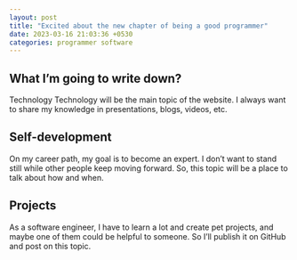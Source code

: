 ```yaml
---
layout: post
title: "Excited about the new chapter of being a good programmer"
date: 2023-03-16 21:03:36 +0530
categories: programmer software
---
```


## What I’m going to write down?

Technology
Technology will be the main topic of the website. I always want to share my knowledge in presentations, blogs, videos, etc.

## Self-development

On my career path, my goal is to become an expert. I don’t want to stand still while other people keep moving forward. So, this topic will be a place to talk about how and when.

## Projects

As a software engineer, I have to learn a lot and create pet projects, and maybe one of them could be helpful to someone. So I’ll publish it on GitHub and post on this topic.
